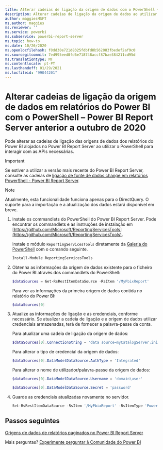 ```yaml
---
title: Alterar cadeias de ligação da origem de dados com o PowerShell – Power BI Report Server anterior a outubro de 2020
description: Alterar cadeias de ligação da origem de dados ao utilizar APIs no PowerShell – Power BI Report Server anterior a outubro de 2020.
author: maggiesMSFT
ms.author: maggies
ms.reviewer: ''
ms.service: powerbi
ms.subservice: powerbi-report-server
ms.topic: how-to
ms.date: 10/26/2020
ms.openlocfilehash: f0dd30e721d8325fdbfd8b562083fbedef2af9c0
ms.sourcegitcommit: 7ed995eed0fd6e718748accf87bae384211cd95d
ms.translationtype: MT
ms.contentlocale: pt-PT
ms.lasthandoff: 01/29/2021
ms.locfileid: "99044201"
---
```

# <a name="change-data-source-connection-strings-in-power-bi-reports-with-powershell---power-bi-report-server-pre-october-2020"></a>Alterar cadeias de ligação da origem de dados em relatórios do Power BI com o PowerShell – Power BI Report Server anterior a outubro de 2020


Pode alterar as cadeias de ligação das origens de dados dos relatórios do Power BI alojados no Power BI Report Server ao utilizar o PowerShell para interagir com as APIs necessárias. 

> [!IMPORTANT]
> Se estiver a utilizar a versão mais recente do Power BI Report Server, consulte as cadeias de [ligação de fonte de dados change em relatórios PowerShell - Power BI Report Server](connect-data-source-apis.md).

> [!NOTE]
> Atualmente, esta funcionalidade funciona apenas para o DirectQuery. O suporte para a importação e a atualização dos dados estará disponível em breve.

1. Instale os commandlets do PowerShell do Power BI Report Server. Pode encontrar os commandlets e as instruções de instalação em [https://github.com/Microsoft/ReportingServicesTools](https://github.com/Microsoft/ReportingServicesTools). 

    Instale o módulo `ReportingServicesTools` diretamente da [Galeria do PowerShell](https://www.powershellgallery.com/packages/ReportingServicesTools/) com o comando seguinte.

    ```powershell
    Install-Module ReportingServicesTools
    ```

2. Obtenha as informações da origem de dados existente para o ficheiro do Power BI através dos commandlets do PowerShell:

    ```powershell
    $dataSources = Get-RsRestItemDataSource -RsItem '/MyPbixReport'
    ```

    Para ver as informações da primeira origem de dados contida no relatório do Power BI: 

    ```powershell
    $dataSources[0]
    ```

3. Atualize as informações de ligação e as credenciais, conforme necessário. Se atualizar a cadeia de ligação e a origem de dados utilizar credenciais armazenadas, terá de fornecer a palavra-passe da conta. 

    Para atualizar uma cadeia de ligação da origem de dados:

    ```powershell
    $dataSources[0].ConnectionString = 'data source=myCatalogServer;initial catalog=ReportServer;persist security info=False' 
    ```

    Para alterar o tipo de credencial da origem de dados:

    ```powershell
    $dataSources[0].DataModelDataSource.AuthType = 'Integrated'
    ```

    Para alterar o nome de utilizador/palavra-passe da origem de dados:

    ```powershell
    $dataSources[0].DataModelDataSource.Username = 'domain\user'
    ```
    ```powershell
    $dataSources[0].DataModelDataSource.Secret = 'password'
    ```

4. Guarde as credenciais atualizadas novamente no servidor.

    ```powershell
    Set-RsRestItemDataSource -RsItem '/MyPbixReport' -RsItemType 'PowerBIReport' -DataSources $dataSources
    ```

## <a name="next-steps"></a>Passos seguintes

[Origens de dados de relatórios paginados no Power BI Report Server](connect-data-sources.md) 

Mais perguntas? [Experimente perguntar à Comunidade do Power BI](https://community.powerbi.com/)
